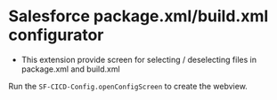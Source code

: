 # Salesforce package.xml/build.xml configurator

- This extension provide screen for selecting / deselecting files in package.xml and build.xml

Run the `SF-CICD-Config.openConfigScreen` to create the webview.
